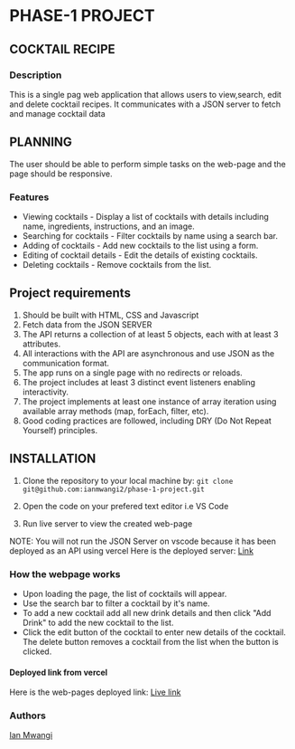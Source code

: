 # PHASE-1 PROJECT

## COCKTAIL RECIPE
### Description
This is a single pag web application that allows users to view,search, edit and delete cocktail recipes. It communicates with a JSON server to fetch and manage cocktail data

## PLANNING
The user should be able to perform simple tasks on the web-page and the page should be responsive.

### Features
- Viewing cocktails - Display a list of cocktails with details including name, ingredients, instructions, and an image.
- Searching for cocktails - Filter cocktails by name using a search bar.
- Adding of cocktails - Add new cocktails to the list using a form.
- Editing of cocktail details - Edit the details of existing cocktails.
- Deleting cocktails - Remove cocktails from the list.

## Project requirements
1. Should be built with HTML, CSS and Javascript
2. Fetch data from the JSON SERVER
3. The API returns a collection of at least 5 objects, each with at least 3 attributes.
4. All interactions with the API are asynchronous and use JSON as the communication format.
5. The app runs on a single page with no redirects or reloads.
6. The project includes at least 3 distinct event listeners enabling interactivity.
7. The project implements at least one instance of array iteration using available array methods (map, forEach, filter, etc).
8. Good coding practices are followed, including DRY (Do Not Repeat Yourself) principles.

## INSTALLATION
1. Clone the repository to your local machine by:
``` git clone git@github.com:ianmwangi2/phase-1-project.git ```

2. Open the code on your prefered text editor i.e VS Code
3. Run live server to view the created web-page

NOTE: You will not run the JSON Server on vscode because it has been deployed as an API using vercel
Here is the deployed server:
[Link](https://phase-1-project-backend.vercel.app/drinks)

### How the webpage works
- Upon loading the page, the list of cocktails will appear.
- Use the search bar to filter a cocktail by it's name.
- To add a new cocktail add all new drink details and then click "Add Drink" to add the new cocktail to the list.
- Click the edit button of the cocktail to enter new details of the cocktail.
The delete button removes a cocktail from the list when the button is clicked.

#### Deployed link from vercel
Here is the web-pages deployed link:
[Live link](https://phase-1-project-sandy.vercel.app/)

### Authors 
[Ian Mwangi](https://github.com/ianmwangi2)
